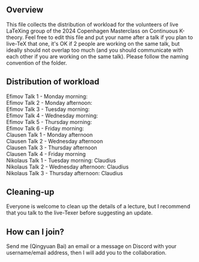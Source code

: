 ## Overview
This file collects the distribution of workload for the volunteers of live LaTeXing group of the 2024 Copenhagen Masterclass on Continuous K-theory. Feel free to edit this file and put your name after a talk if you plan to live-TeX that one, it's OK if 2 people are working on the same talk, but ideally should not overlap too much (and you should communicate with each other if you are working on the same talk). Please follow the naming convention of the folder.
## Distribution of workload
Efimov Talk 1 - Monday morning:  
Efimov Talk 2 - Monday afternoon:  
Efimov Talk 3 - Tuesday morning:  
Efimov Talk 4 - Wednesday morning:  
Efimov Talk 5 - Thursday morning:  
Efimov Talk 6 - Friday morning:  
Clausen Talk 1 - Monday afternoon  
Clausen Talk 2 - Wednesday afternoon  
Clausen Talk 3 - Thursday afternoon  
Clausen Talk 4 - Friday morning  
Nikolaus Talk 1 - Tuesday morning: Claudius  
Nikolaus Talk 2 - Wednesday afternoon: Claudius  
Nikolaus Talk 3 - Thursday afternoon: Claudius  
## Cleaning-up
Everyone is welcome to clean up the details of a lecture, but I recommend that you talk to the live-Texer before suggesting an update.
## How can I join?
Send me (Qingyuan Bai) an email or a message on Discord with your username/email address, then I will add you to the collaboration.
